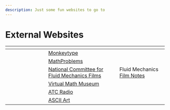 ```yaml
---
description: Just some fun websites to go to
---
```


# External Websites









<table><thead><tr><th width="112"></th><th></th><th></th></tr></thead><tbody><tr><td></td><td><a href="https://monkeytype.com/">Monkeytype</a></td><td></td></tr><tr><td></td><td><a href="http://mathproblems.info/">MathProblems</a></td><td></td></tr><tr><td></td><td><a href="https://web.mit.edu/hml/ncfmf.html">National Committee for Fluid Mechanics Films</a></td><td>Fluid Mechanics <a href="https://edwebapps.lanl.gov/irtprid/index/view.aspx?FURL=indexcust.aspx&#x26;SID=1&#x26;ID=9873">Film Notes</a></td></tr><tr><td></td><td><a href="https://virtualmathmuseum.org/">Virtual Math Museum</a></td><td></td></tr><tr><td></td><td><a href="https://www.liveatc.net/search/?icao=BKK">ATC Radio</a></td><td></td></tr><tr><td></td><td><a href="https://www.asciiart.eu/">ASCII Art </a></td><td></td></tr></tbody></table>

